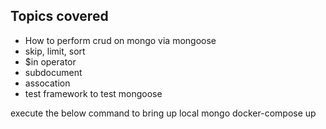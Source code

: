 ## Topics covered

- How to perform crud on mongo via mongoose
- skip, limit, sort
- $in operator
- subdocument
- assocation
- test framework to test mongoose

execute the below command to bring up local mongo
docker-compose up
